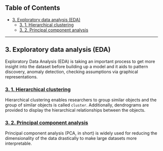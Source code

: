 ## **Table of Contents**

- [3. Exploratory data analysis (EDA)](#3-exploratory-data-analysis--eda-)
  * [3. 1. Hierarchical clustering](#3-1-hierarchical-clustering)
  * [3. 2. Principal component analysis](#3-2-principal-component-analysis)


---

## 3. Exploratory data analysis (EDA)

Exploratory Data Analysis (EDA) is taking an important process to get more insight into the dataset before building up a model and it aids to pattern discovery, anomaly detection, checking assumptions via graphical representations.

### [3. 1. Hierarchical clustering](https://dash.plotly.com/dash-bio/clustergram)

Hierarchical clustering enables researchers to group similar objects and the group of similar objects is called `cluster`. Additionally, dendrograms are provided to display the hierarchical relationships between the objects.

### [3. 2. Principal component analysis](https://scikit-learn.org/stable/modules/generated/sklearn.decomposition.PCA.html)

Principal component analysis (PCA, in short) is widely used for reducing the dimensionality of the data drastically to make large datasets more interpretable. 

